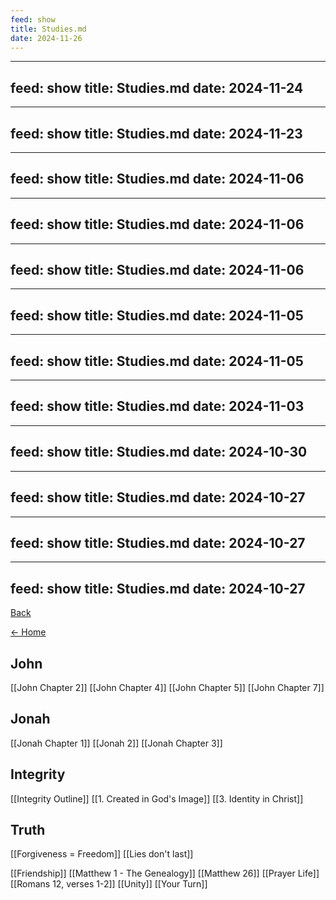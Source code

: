 ```yaml
---
feed: show
title: Studies.md
date: 2024-11-26
---
```

---
feed: show
title: Studies.md
date: 2024-11-24
---
---
feed: show
title: Studies.md
date: 2024-11-23
---
---
feed: show
title: Studies.md
date: 2024-11-06
---
---
feed: show
title: Studies.md
date: 2024-11-06
---
---
feed: show
title: Studies.md
date: 2024-11-06
---
---
feed: show
title: Studies.md
date: 2024-11-05
---
---
feed: show
title: Studies.md
date: 2024-11-05
---
---
feed: show
title: Studies.md
date: 2024-11-03
---
---
feed: show
title: Studies.md
date: 2024-10-30
---
---
feed: show
title: Studies.md
date: 2024-10-27
---
---
feed: show
title: Studies.md
date: 2024-10-27
---
---
feed: show
title: Studies.md
date: 2024-10-27
---
[Back](./index.md)

[<- Home](Home.md)
## John
[[John Chapter 2]]
[[John Chapter 4]]
[[John Chapter 5]]
[[John Chapter 7]]

## Jonah
[[Jonah Chapter 1]]
[[Jonah 2]]
[[Jonah Chapter 3]]

## Integrity
[[Integrity Outline]]
[[1. Created in God's Image]]
[[3. Identity in Christ]]

## Truth
[[Forgiveness = Freedom]]
[[Lies don't last]]

[[Friendship]]
[[Matthew 1  - The Genealogy]]
[[Matthew 26]]
[[Prayer Life]]
[[Romans  12, verses 1-2]]
[[Unity]]
[[Your Turn]]